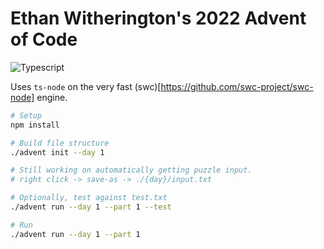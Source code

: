 
# Ethan Witherington's 2022 Advent of Code

![Typescript](https://img.shields.io/badge/TypeScript-007ACC?style=for-the-badge&logo=typescript&logoColor=white)

Uses `ts-node` on the very fast (swc)[https://github.com/swc-project/swc-node] engine.

```sh
# Setup
npm install

# Build file structure
./advent init --day 1

# Still working on automatically getting puzzle input.
# right click -> save-as -> ./{day}/input.txt

# Optionally, test against test.txt
./advent run --day 1 --part 1 --test

# Run
./advent run --day 1 --part 1
```

<!-- Create a `.env` file to interact with the AOC API: -->

<!-- ```env -->
<!-- AOC_COOKIE=<your AOC session cookie here> -->
<!-- ``` -->
